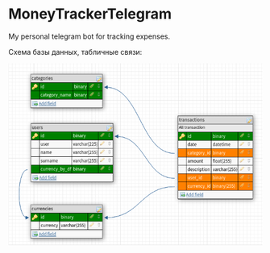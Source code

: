 # MoneyTrackerTelegram
My personal telegram bot for tracking expenses.


Схема базы данных, табличные связи:

![database-schemes](schemes-pic.png)